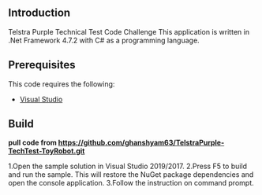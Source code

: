 ## Introduction
Telstra Purple Technical Test Code Challenge
This application is written in .Net Framework 4.7.2 with C# as a programming language.

## Prerequisites

This code requires the following:

* [Visual Studio](https://www.visualstudio.com/en-us/downloads)

## Build
**pull code from https://github.com/ghanshyam63/TelstraPurple-TechTest-ToyRobot.git**

1.Open the sample solution in Visual Studio 2019/2017.
2.Press F5 to build and run the sample. This will restore the NuGet package dependencies and open the console application.
3.Follow the instruction on command prompt.
